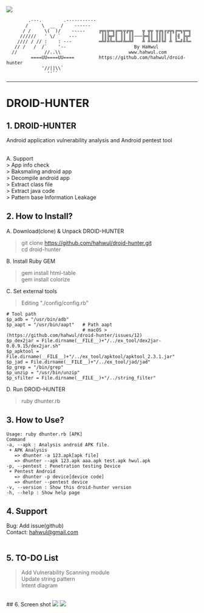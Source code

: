 <img src="https://cloud.githubusercontent.com/assets/13212227/26283637/397918c4-3e67-11e7-9026-21c16e0b3759.png">


            .---.        .-----------
           /     \  __  /    ------
          / /     \(  )/    -----     ╔╦╗╦═╗╔═╗╦╔╦╗   ╦ ╦╦ ╦╔╗╔╔╦╗╔═╗╦═╗
         //////   ' \/ `   ---         ║║╠╦╝║ ║║ ║║───╠═╣║ ║║║║ ║ ║╣ ╠╦╝
        //// / // :    : ---          ═╩╝╩╚═╚═╝╩═╩╝   ╩ ╩╚═╝╝╚╝ ╩ ╚═╝╩╚═
       // /   /  /`    '--                         By HaHwul
      //          //..\\                         www.hahwul.com
             ====UU====UU====         https://github.com/hahwul/droid-hunter
                 '//||\\`
                   ''``
________________________________________________
# DROID-HUNTER
## 1. DROID-HUNTER
Android application vulnerability analysis and Android pentest tool<br>

<br>
A. Support<br>
> App info check<br>
> Baksmaling android app<br>
> Decompile android app<br>
> Extract class file<br>
> Extract java code<br>
> Pattern base Information Leakage<br>

## 2. How to Install?
A. Download(clone) & Unpack DROID-HUNTER
> git clone https://github.com/hahwul/droid-hunter.git<br>
> cd droid-hunter<br>

B. Install Ruby GEM<br>
> gem install html-table<br>
> gem install colorize<br>

C. Set external tools
> Editing "./config/config.rb"
```
# Tool path
$p_adb = "/usr/bin/adb"     
$p_aapt = "/usr/bin/aapt"   # Path aapt
                            # macOS > (https://github.com/hahwul/droid-hunter/issues/12)
$p_dex2jar = File.dirname(__FILE__)+"/../ex_tool/dex2jar-0.0.9.15/dex2jar.sh"
$p_apktool = File.dirname(__FILE__)+"/../ex_tool/apktool/apktool_2.3.1.jar"
$p_jad = File.dirname(__FILE__)+"/../ex_tool/jad/jad"
$p_grep = "/bin/grep"
$p_unzip = "/usr/bin/unzip"
$p_sfilter = File.dirname(__FILE__)+"/../string_filter"
```


D. Run DROID-HUNTER<br>
> ruby dhunter.rb

## 3. How to Use?

    Usage: ruby dhunter.rb [APK]
    Command
    -a, --apk : Analysis android APK file.
     + APK Analysis
       => dhunter -a 123.apk[apk file]
       => dhunter --apk 123.apk aaa.apk test.apk hwul.apk
    -p, --pentest : Penetration testing Device
     + Pentest Android
       => dhunter -p device[device code]
       => dhunter --pentest device
    -v, --version : Show this droid-hunter version
    -h, --help : Show help page

## 4. Support
Bug: Add issue(github)<br>
Contact: hahwul@gmail.com<br>
<br>

## 5. TO-DO List
> Add Vulnerability Scanning module<br>
> Update string pattern<br>
> Intent diagram<br>
<br>
## 6. Screen shot
<img src="https://cloud.githubusercontent.com/assets/13212227/17181679/e8b9b448-545b-11e6-9bb9-ee1cc2f5e28b.png">
<img src="https://cloud.githubusercontent.com/assets/13212227/17219286/cae365d4-5525-11e6-82c8-ccf9d135f3e2.png">
